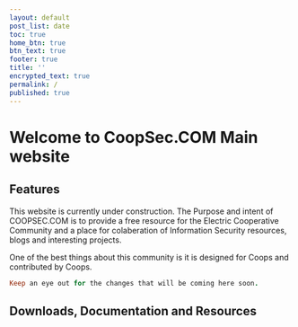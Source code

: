 ```yaml
---
layout: default
post_list: date
toc: true
home_btn: true
btn_text: true
footer: true
title: ''
encrypted_text: true
permalink: /
published: true
---
```


# Welcome to CoopSec.COM Main website
##  Features
This website is currently under construction. The Purpose and intent of COOPSEC.COM is to provide a free resource for the Electric Cooperative Community and a place for colaberation of Information Security resources, blogs and interesting projects. 

One of the best things about this community is it is designed for Coops and contributed by Coops.


```ruby
Keep an eye out for the changes that will be coming here soon.
```
## Downloads, Documentation and Resources

<!-- Start of HubSpot Embed Code -->
<script type="text/javascript" id="hs-script-loader" async defer src="//js.hs-scripts.com/8132353.js"></script>
<!-- End of HubSpot Embed Code -->
